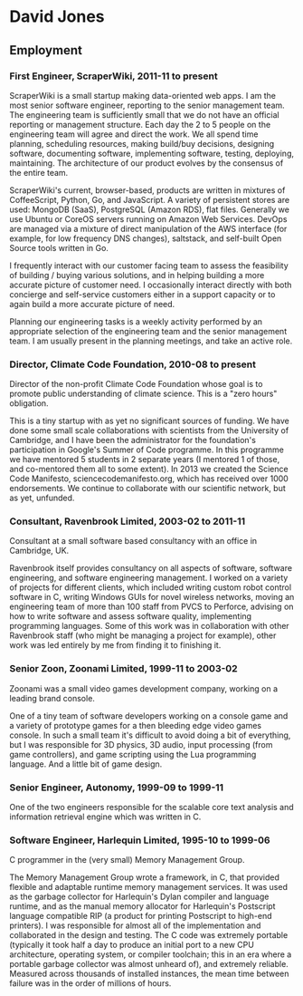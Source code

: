 # David Jones
## Employment

### First Engineer, ScraperWiki, 2011-11 to present

ScraperWiki is a small startup making data-oriented web apps. I
am the most senior software engineer, reporting to the senior
management team. The engineering team is sufficiently small that
we do not have an official reporting or management structure. Each
day the 2 to 5 people on the engineering team will agree and
direct the work. We all spend time planning, scheduling
resources, making build/buy decisions, designing software, documenting
software, implementing software, testing, deploying, maintaining. The
architecture of our product evolves by the consensus of the entire team.

ScraperWiki's current, browser-based, products are written in
mixtures of CoffeeScript, Python, Go, and JavaScript. A variety
of persistent stores are used: MongoDB (SaaS), PostgreSQL
(Amazon RDS), flat files. Generally we use Ubuntu or CoreOS servers
running on Amazon Web Services.  DevOps are managed via a mixture of
direct manipulation of the AWS interface (for example, for low
frequency DNS changes), saltstack, and self-built Open Source
tools written in Go.

I frequently interact with our customer facing team to assess the
feasibility of building / buying various solutions, and in helping
building a more accurate picture of customer need. I occasionally
interact directly with both concierge and self-service customers
either in a support capacity or to again build a more accurate
picture of need.

Planning our engineering tasks is a weekly activity performed by
an appropriate selection of the engineering team and the senior
management team. I am usually present in the planning meetings,
and take an active role.


### Director, Climate Code Foundation, 2010-08 to present

Director of the non-profit Climate Code Foundation whose goal is
to promote public understanding of climate science. This is a
"zero hours" obligation.

This is a tiny startup with as yet no significant sources
of funding. We have done some small scale collaborations with
scientists from the University of Cambridge, and I have been the
administrator for the foundation's participation in Google's Summer
of Code programme. In this programme we have mentored 5 students in
2 separate years (I mentored 1 of those, and co-mentored them all
to some extent).  In 2013 we created the Science Code Manifesto,
sciencecodemanifesto.org, which has received over 1000 endorsements.
We continue to collaborate with our scientific network, but as
yet, unfunded.

### Consultant, Ravenbrook Limited, 2003-02 to 2011-11

Consultant at a small software based consultancy with an office
in Cambridge, UK.

Ravenbrook itself provides consultancy on all aspects of software,
software engineering, and software engineering management. I worked
on a variety of projects for different clients, which included
writing custom robot control software in C, writing Windows GUIs for
novel wireless networks, moving an engineering team of more than 100
staff from PVCS to Perforce, advising on how to write software and
assess software quality, implementing programming languages. Some
of this work was in collaboration with other Ravenbrook staff
(who might be managing a project for example), other work was led
entirely by me from finding it to finishing it.

### Senior Zoon, Zoonami Limited, 1999-11 to 2003-02

Zoonami was a small video games development company, working on
a leading brand console.

One of a tiny team of software developers working on a console
game and a variety of prototype games for a then bleeding edge
video games console. In such a small team it's difficult to
avoid doing a bit of everything, but I was responsible for 3D
physics, 3D audio, input processing (from game controllers), and
game scripting using the Lua programming language. And a little
bit of game design.

### Senior Engineer, Autonomy, 1999-09 to 1999-11

One of the two engineers responsible for the scalable core text
analysis and information retrieval engine which was written in C.

### Software Engineer, Harlequin Limited, 1995-10 to 1999-06

C programmer in the (very small) Memory Management Group.

The Memory Management Group wrote a framework, in C, that
provided flexible and adaptable runtime memory management
services. It was used as the garbage collector for Harlequin's
Dylan compiler and language runtime, and as the manual memory
allocator for Harlequin's Postscript language compatible RIP (a
product for printing Postscript to high-end printers). I was
responsible for almost all of the implementation and
collaborated in the design and testing. The C code was extremely
portable (typically it took half a day to produce an initial port to a
new CPU architecture, operating system, or compiler toolchain;
this in an era where a portable garbage collector was
almost unheard of), and extremely reliable. Measured across
thousands of installed instances, the mean time between failure
was in the order of millions of hours.
